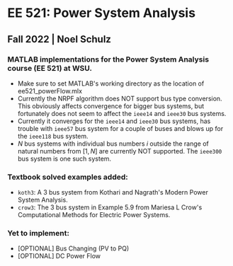 # EE 521: Power System Analysis
## Fall 2022 | Noel Schulz
### MATLAB implementations for the Power System Analysis course (EE 521) at WSU.

- Make sure to set MATLAB's working directory as the location of ee521_powerFlow.mlx
- Currently the NRPF algorithm does NOT support bus type conversion. This obviously affects convergence for bigger bus systems, but fortunately does not seem to affect the `ieee14` and `ieee30` bus systems.
- Currently it converges for the `ieee14` and `ieee30` bus systems, has trouble with `ieee57` bus system for a couple of buses and blows up for the `ieee118` bus system.
- $N$ bus systems with individual bus numbers $i$ outside the range of natural numbers from $[1, N]$  are currently NOT supported. The `ieee300` bus system is one such system.

### Textbook solved examples added:
- `koth3`: A 3 bus system from Kothari and Nagrath's Modern Power System Analysis.
- `crow3`: The 3 bus system in Example 5.9 from Mariesa L Crow's Computational Methods for Electric Power Systems. 


### Yet to implement:
- [OPTIONAL] Bus Changing (PV to PQ)
- [OPTIONAL] DC Power Flow

